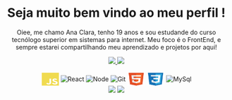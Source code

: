 <div>
  
  <h1 align="center">
    Seja muito bem vindo ao meu perfil !
  </h1>
  
  <p align="center">
    Oiee, me chamo Ana Clara, tenho 19 anos e sou estudande do curso tecnólogo superior em sistemas para internet. Meu foco é o FrontEnd, e sempre estarei compartilhando meu aprendizado e projetos por aqui!
   
  </p>
 
</div>

<div align="center">
  <a href="https://github.com/anaclrra">
  <img height="160em" src="https://github-readme-stats.vercel.app/api?username=anaclrra&show_icons=true&theme=dracula&include_all_commits=true&count_private=true"/>
  <img height="160em" src="https://github-readme-stats.vercel.app/api/top-langs/?username=anaclrra&layout=compact&langs_count=7&theme=dracula"/>
  </a>
</div>

<div align="center" valign="top"><br>
  <img align="center" alt="Js" height="30" width="40" src="https://raw.githubusercontent.com/devicons/devicon/master/icons/javascript/javascript-plain.svg">
  <img align="center" alt="React" height="30" width="40" src="https://cdn.jsdelivr.net/gh/devicons/devicon/icons/react/react-original.svg" />
  <img align="center" alt="Node" height="30" width="40" src="https://cdn.jsdelivr.net/gh/devicons/devicon/icons/nodejs/nodejs-original.svg" />
  <img  align="center" alt="Git" height="30" width="40" src="https://cdn.jsdelivr.net/gh/devicons/devicon/icons/git/git-original.svg" />    <img align="center" alt="HTML" height="30" width="40" src="https://raw.githubusercontent.com/devicons/devicon/master/icons/html5/html5-original.svg">
  <img align="center" alt="CSS" height="30" width="40" src="https://raw.githubusercontent.com/devicons/devicon/master/icons/css3/css3-original.svg">
   <img align="center" alt="MySql" height="80" width="70" src="https://cdn.jsdelivr.net/gh/devicons/devicon/icons/mysql/mysql-original-wordmark.svg" />
</div>

<div align="center">
  <a href="https://www.linkedin.com/in/ana-clara-a5838021a/" target="_blank"><img src="https://img.shields.io/badge/-LinkedIn-%230077B5?style=for-the-badge&logo=linkedin&logoColor=white" target="_blank"></a>
  <a href="mailto:anacl.bonifacio@gmail.com"><img src="https://img.shields.io/badge/-Gmail-%23333?style=for-the-badge&logo=gmail&logoColor=pink" target="_blank"></a>
</div>


